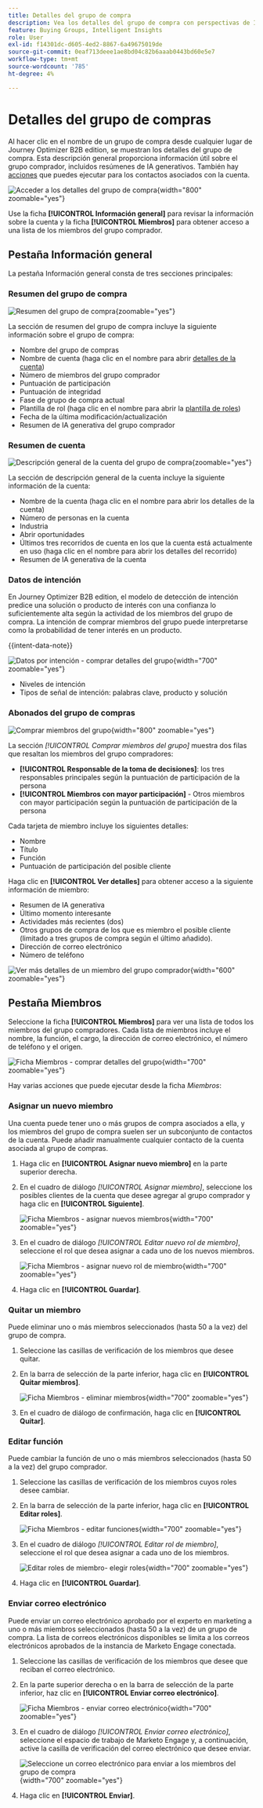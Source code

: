 ```yaml
---
title: Detalles del grupo de compra
description: Vea los detalles del grupo de compra con perspectivas de IA, administre las funciones de miembro, realice un seguimiento de las puntuaciones de participación y analice los datos de intención en Journey Optimizer B2B edition.
feature: Buying Groups, Intelligent Insights
role: User
exl-id: f14301dc-d605-4ed2-8867-6a49675019de
source-git-commit: 0eaf713deee1ae8bd04c82b6aaab0443bd60e5e7
workflow-type: tm+mt
source-wordcount: '785'
ht-degree: 4%

---
```


# Detalles del grupo de compras

Al hacer clic en el nombre de un grupo de compra desde cualquier lugar de Journey Optimizer B2B edition, se muestran los detalles del grupo de compra. Esta descripción general proporciona información útil sobre el grupo comprador, incluidos resúmenes de IA generativos. También hay [acciones](#buying-group-actions) que puedes ejecutar para los contactos asociados con la cuenta.

![Acceder a los detalles del grupo de compra](./assets/buying-group-details.png){width="800" zoomable="yes"}

Use la ficha **[!UICONTROL Información general]** para revisar la información sobre la cuenta y la ficha **[!UICONTROL Miembros]** para obtener acceso a una lista de los miembros del grupo comprador.

## Pestaña Información general

La pestaña Información general consta de tres secciones principales:

### Resumen del grupo de compra

![Resumen del grupo de compra](./assets/details-page-buying-group-overview.png){zoomable="yes"}

La sección de resumen del grupo de compra incluye la siguiente información sobre el grupo de compra:

* Nombre del grupo de compras
* Nombre de cuenta (haga clic en el nombre para abrir [detalles de la cuenta](../accounts/account-details.md))
* Número de miembros del grupo comprador
* Puntuación de participación
* Puntuación de integridad
* Fase de grupo de compra actual
* Plantilla de rol (haga clic en el nombre para abrir la [plantilla de roles](buying-groups-role-templates.md#access-and-browse-role-templates))
* Fecha de la última modificación/actualización
* Resumen de IA generativa del grupo comprador

### Resumen de cuenta

![Descripción general de la cuenta del grupo de compra](./assets/details-page-buying-group-account-overview.png){zoomable="yes"}

La sección de descripción general de la cuenta incluye la siguiente información de la cuenta:

* Nombre de la cuenta (haga clic en el nombre para abrir los detalles de la cuenta)
* Número de personas en la cuenta
* Industria
* Abrir oportunidades
* Últimos tres recorridos de cuenta en los que la cuenta está actualmente en uso (haga clic en el nombre para abrir los detalles del recorrido)
* Resumen de IA generativa de la cuenta

### Datos de intención

En Journey Optimizer B2B edition, el modelo de detección de intención predice una solución o producto de interés con una confianza lo suficientemente alta según la actividad de los miembros del grupo de compra. La intención de comprar miembros del grupo puede interpretarse como la probabilidad de tener interés en un producto.

{{intent-data-note}}

![Datos por intención - comprar detalles del grupo](../accounts/assets/intent-data-panel.png){width="700" zoomable="yes"}

* Niveles de intención
* Tipos de señal de intención: palabras clave, producto y solución

### Abonados del grupo de compras

![Comprar miembros del grupo](./assets/details-page-buying-group-members.png){width="800" zoomable="yes"}

La sección _[!UICONTROL Comprar miembros del grupo]_ muestra dos filas que resaltan los miembros del grupo compradores:

* **[!UICONTROL Responsable de la toma de decisiones]**: los tres responsables principales según la puntuación de participación de la persona
* **[!UICONTROL Miembros con mayor participación]** - Otros miembros con mayor participación según la puntuación de participación de la persona

Cada tarjeta de miembro incluye los siguientes detalles:

* Nombre
* Título
* Función
* Puntuación de participación del posible cliente

Haga clic en **[!UICONTROL Ver detalles]** para obtener acceso a la siguiente información de miembro:

* Resumen de IA generativa
* Último momento interesante
* Actividades más recientes (dos)
* Otros grupos de compra de los que es miembro el posible cliente (limitado a tres grupos de compra según el último añadido).
* Dirección de correo electrónico
* Número de teléfono

![Ver más detalles de un miembro del grupo comprador](./assets/details-page-buying-group-members-view-details.png){width="600" zoomable="yes"}

## Pestaña Miembros

Seleccione la ficha **[!UICONTROL Miembros]** para ver una lista de todos los miembros del grupo compradores. Cada lista de miembros incluye el nombre, la función, el cargo, la dirección de correo electrónico, el número de teléfono y el origen.

![Ficha Miembros - comprar detalles del grupo](./assets/buying-group-details-members-tab.png){width="700" zoomable="yes"}

Hay varias acciones que puede ejecutar desde la ficha _Miembros_:

### Asignar un nuevo miembro

Una cuenta puede tener uno o más grupos de compra asociados a ella, y los miembros del grupo de compra suelen ser un subconjunto de contactos de la cuenta. Puede añadir manualmente cualquier contacto de la cuenta asociada al grupo de compras.

1. Haga clic en **[!UICONTROL Asignar nuevo miembro]** en la parte superior derecha.

1. En el cuadro de diálogo _[!UICONTROL Asignar miembro]_, seleccione los posibles clientes de la cuenta que desee agregar al grupo comprador y haga clic en **[!UICONTROL Siguiente]**.

   ![Ficha Miembros - asignar nuevos miembros](./assets/buying-group-details-assign-member.png){width="700" zoomable="yes"}

1. En el cuadro de diálogo _[!UICONTROL Editar nuevo rol de miembro]_, seleccione el rol que desea asignar a cada uno de los nuevos miembros.

   ![Ficha Miembros - asignar nuevo rol de miembro](./assets/buying-group-details-assign-member-edit-role.png){width="700" zoomable="yes"}

1. Haga clic en **[!UICONTROL Guardar]**.

### Quitar un miembro

Puede eliminar uno o más miembros seleccionados (hasta 50 a la vez) del grupo de compra.

1. Seleccione las casillas de verificación de los miembros que desee quitar.

1. En la barra de selección de la parte inferior, haga clic en **[!UICONTROL Quitar miembros]**.

   ![Ficha Miembros - eliminar miembros](./assets/buying-group-details-remove-selected.png){width="700" zoomable="yes"}

1. En el cuadro de diálogo de confirmación, haga clic en **[!UICONTROL Quitar]**.

### Editar función

Puede cambiar la función de uno o más miembros seleccionados (hasta 50 a la vez) del grupo comprador.

1. Seleccione las casillas de verificación de los miembros cuyos roles desee cambiar.

1. En la barra de selección de la parte inferior, haga clic en **[!UICONTROL Editar roles]**.

   ![Ficha Miembros - editar funciones](./assets/buying-group-details-edit-roles.png){width="700" zoomable="yes"}

1. En el cuadro de diálogo _[!UICONTROL Editar rol de miembro]_, seleccione el rol que desea asignar a cada uno de los miembros.

   ![Editar roles de miembro- elegir roles](./assets/buying-group-details-edit-roles-choose-roles.png){width="700" zoomable="yes"}

1. Haga clic en **[!UICONTROL Guardar]**.

### Enviar correo electrónico

Puede enviar un correo electrónico aprobado por el experto en marketing a uno o más miembros seleccionados (hasta 50 a la vez) de un grupo de compra. La lista de correos electrónicos disponibles se limita a los correos electrónicos aprobados de la instancia de Marketo Engage conectada.

1. Seleccione las casillas de verificación de los miembros que desee que reciban el correo electrónico.

1. En la parte superior derecha o en la barra de selección de la parte inferior, haz clic en **[!UICONTROL Enviar correo electrónico]**.

   ![Ficha Miembros - enviar correo electrónico](./assets/buying-group-details-send-email.png){width="700" zoomable="yes"}

1. En el cuadro de diálogo _[!UICONTROL Enviar correo electrónico]_, seleccione el espacio de trabajo de Marketo Engage y, a continuación, active la casilla de verificación del correo electrónico que desee enviar.

   ![Seleccione un correo electrónico para enviar a los miembros del grupo de compra](../accounts/assets/account-details-send-email-dialog.png){width="700" zoomable="yes"}

1. Haga clic en **[!UICONTROL Enviar]**.
